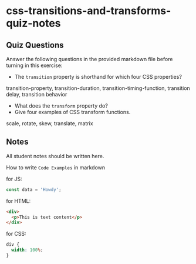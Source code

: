 # css-transitions-and-transforms-quiz-notes

## Quiz Questions

Answer the following questions in the provided markdown file before turning in this exercise:

- The `transition` property is shorthand for which four CSS properties?

transition-property, transition-duration, transition-timing-function, transition delay, transition behavior

- What does the `transform` property do?
- Give four examples of CSS transform functions.

scale, rotate, skew, translate, matrix

## Notes

All student notes should be written here.

How to write `Code Examples` in markdown

for JS:

```javascript
const data = 'Howdy';
```

for HTML:

```html
<div>
  <p>This is text content</p>
</div>
```

for CSS:

```css
div {
  width: 100%;
}
```

